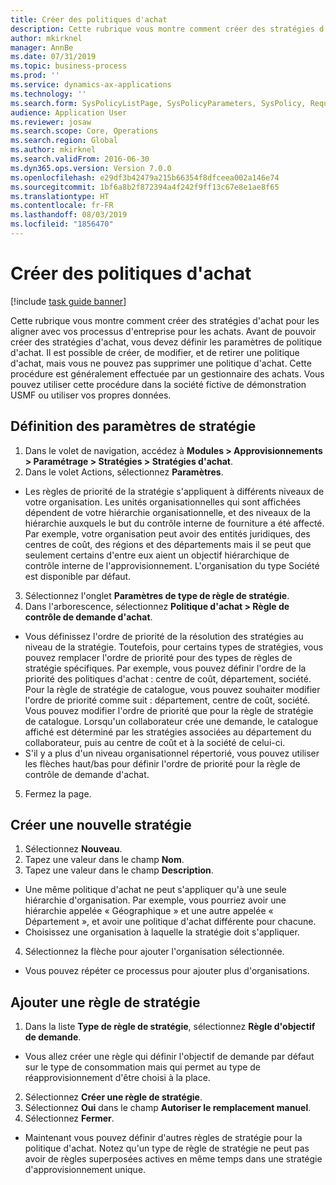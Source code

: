 ```yaml
---
title: Créer des politiques d'achat
description: Cette rubrique vous montre comment créer des stratégies d'achat pour les aligner avec vos processus d'entreprise pour les achats.
author: mkirknel
manager: AnnBe
ms.date: 07/31/2019
ms.topic: business-process
ms.prod: ''
ms.service: dynamics-ax-applications
ms.technology: ''
ms.search.form: SysPolicyListPage, SysPolicyParameters, SysPolicy, RequisitionPurposeRule
audience: Application User
ms.reviewer: josaw
ms.search.scope: Core, Operations
ms.search.region: Global
ms.author: mkirknel
ms.search.validFrom: 2016-06-30
ms.dyn365.ops.version: Version 7.0.0
ms.openlocfilehash: e29df3b42479a215b66354f8dfceea002a146e74
ms.sourcegitcommit: 1bf6a8b2f872394a4f242f9ff13c67e8e1ae8f65
ms.translationtype: HT
ms.contentlocale: fr-FR
ms.lasthandoff: 08/03/2019
ms.locfileid: "1856470"
---
```

# <a name="create-purchasing-policies"></a>Créer des politiques d'achat

[!include [task guide banner](../../includes/task-guide-banner.md)]

Cette rubrique vous montre comment créer des stratégies d'achat pour les aligner avec vos processus d'entreprise pour les achats. Avant de pouvoir créer des stratégies d'achat, vous devez définir les paramètres de politique d'achat. Il est possible de créer, de modifier, et de retirer une politique d'achat, mais vous ne pouvez pas supprimer une politique d'achat. Cette procédure est généralement effectuée par un gestionnaire des achats. Vous pouvez utiliser cette procédure dans la société fictive de démonstration USMF ou utiliser vos propres données.


## <a name="set-up-policy-parameters"></a>Définition des paramètres de stratégie
1. Dans le volet de navigation, accédez à **Modules > Approvisionnements > Paramétrage > Stratégies > Stratégies d'achat**.
2. Dans le volet Actions, sélectionnez **Paramètres**.
- Les règles de priorité de la stratégie s'appliquent à différents niveaux de votre organisation. Les unités organisationnelles qui sont affichées dépendent de votre hiérarchie organisationnelle, et des niveaux de la hiérarchie auxquels le but du contrôle interne de fourniture a été affecté. Par exemple, votre organisation peut avoir des entités juridiques, des centres de coût, des régions et des départements mais il se peut que seulement certains d'entre eux aient un objectif hiérarchique de contrôle interne de l'approvisionnement. L'organisation du type Société est disponible par défaut.  
3. Sélectionnez l'onglet **Paramètres de type de règle de stratégie**.
4. Dans l'arborescence, sélectionnez **Politique d'achat > Règle de contrôle de demande d'achat**.
- Vous définissez l'ordre de priorité de la résolution des stratégies au niveau de la stratégie. Toutefois, pour certains types de stratégies, vous pouvez remplacer l'ordre de priorité pour des types de règles de stratégie spécifiques. Par exemple, vous pouvez définir l'ordre de la priorité des politiques d'achat : centre de coût, département, société. Pour la règle de stratégie de catalogue, vous pouvez souhaiter modifier l'ordre de priorité comme suit : département, centre de coût, société. Vous pouvez modifier l'ordre de priorité que pour la règle de stratégie de catalogue. Lorsqu'un collaborateur crée une demande, le catalogue affiché est déterminé par les stratégies associées au département du collaborateur, puis au centre de coût et à la société de celui-ci.  
- S'il y a plus d'un niveau organisationnel répertorié, vous pouvez utiliser les flèches haut/bas pour définir l'ordre de priorité pour la règle de contrôle de demande d'achat.  
5. Fermez la page.

## <a name="create-a-new-policy"></a>Créer une nouvelle stratégie
1. Sélectionnez **Nouveau**.
2. Tapez une valeur dans le champ **Nom**.
3. Tapez une valeur dans le champ **Description**.
- Une même politique d'achat ne peut s'appliquer qu'à une seule hiérarchie d'organisation. Par exemple, vous pourriez avoir une hiérarchie appelée « Géographique » et une autre appelée « Département », et avoir une politique d'achat différente pour chacune.  
- Choisissez une organisation à laquelle la stratégie doit s'appliquer.  
4. Sélectionnez la flèche pour ajouter l'organisation sélectionnée.
- Vous pouvez répéter ce processus pour ajouter plus d'organisations.  

## <a name="add-a-policy-rule"></a>Ajouter une règle de stratégie
1. Dans la liste **Type de règle de stratégie**, sélectionnez **Règle d'objectif de demande**.
- Vous allez créer une règle qui définir l'objectif de demande par défaut sur le type de consommation mais qui permet au type de réapprovisionnement d'être choisi à la place.  
2. Sélectionnez **Créer une règle de stratégie**.
3. Sélectionnez **Oui** dans le champ **Autoriser le remplacement manuel**.
4. Sélectionnez **Fermer**.
- Maintenant vous pouvez définir d'autres règles de stratégie pour la politique d'achat. Notez qu'un type de règle de stratégie ne peut pas avoir de règles superposées actives en même temps dans une stratégie d'approvisionnement unique.  

